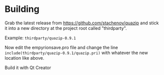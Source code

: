 # Building

Grab the latest release from https://github.com/stachenov/quazip and stick it into a new directory at the project root called "thirdparty".

Example: `thirdparty/quazip-0.9.1`

Now edit the empyrionsave.pro file and change the line `include(thirdparty/quazip-0.9.1/quazip.pri)` with whatever the new location like above.

Build it with Qt Creator
